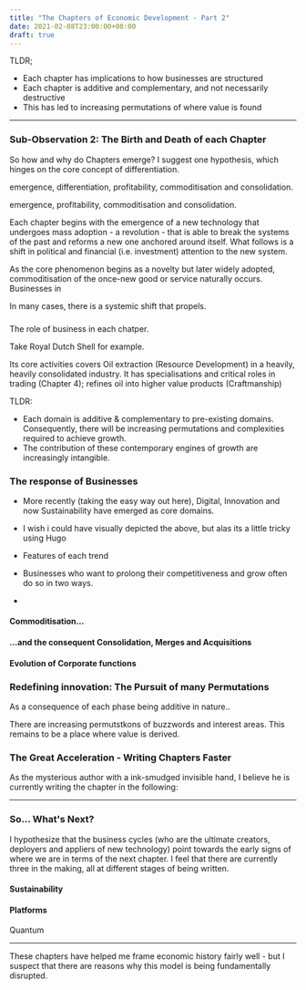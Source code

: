 ```yaml
---
title: "The Chapters of Economic Development - Part 2"
date: 2021-02-08T23:00:00+08:00
draft: true
---
```


TLDR;

- Each chapter has implications to how businesses are structured
- Each chapter is additive and complementary, and not necessarily destructive
- This has led to increasing permutations of where value is found

---

### Sub-Observation 2: The Birth and Death of each Chapter

So how and why do Chapters emerge? I suggest one hypothesis, which hinges on the core concept of differentiation.

emergence, differentiation, profitability, commoditisation and consolidation.

emergence, profitability, commoditisation and consolidation.

Each chapter begins with the emergence of a new technology that undergoes mass adoption - a revolution - that is able to break the systems of the past and reforms a new one anchored around itself. What follows is a shift in political and financial (i.e. investment) attention to the new system.

As the core phenomenon begins as a novelty but later widely adopted, commoditisation of the once-new good or service naturally occurs. Businesses in 

In many cases, there is a systemic shift that propels. 





### 



The role of business in each chatper.

Take Royal Dutch Shell for example. 

Its core activities covers Oil extraction (Resource Development) in a heavily, heavily consolidated industry. It has specialisations and critical roles in trading (Chapter 4); refines oil into higher value products (Craftmanship)



TLDR:



- Each domain is additive & complementary to pre-existing domains. Consequently, there will be increasing permutations and complexities required to achieve growth.
- The contribution of these contemporary engines of growth are increasingly intangible. 



### The response of Businesses

- More recently (taking the easy way out here), Digital, Innovation and now Sustainability have emerged as core domains. 

- I wish i could have visually depicted the above, but alas its a little tricky using Hugo

- Features of each trend 

- Businesses who want to prolong their competitiveness and grow often do so in two ways. 

- 

#### Commoditisation...



#### ...and the consequent Consolidation, Merges and Acquisitions



#### Evolution of Corporate functions



### Redefining innovation: The Pursuit of many Permutations

As a consequence of each phase being additive in nature..



There are increasing permutstkons of buzzwords and interest areas. This remains to be a place where value is derived.





### The Great Acceleration - Writing Chapters Faster

As the mysterious author with a ink-smudged invisible hand, I believe he is currently writing the chapter in the following:



---

### So... What's Next?

I hypothesize that the business cycles (who are the ultimate creators, deployers and appliers of new technology) point towards the early signs of where we are in terms of the next chapter. I feel that there are currently three in the making, all at different stages of being written. 

#### Sustainability 



#### Platforms



Quantum



---

These chapters have helped me frame economic history fairly well - but I suspect that there are reasons why this model is being fundamentally disrupted. 
